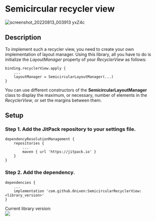 # Semicircular recycler view

![screenshot_20220813_003913 yxZ4c](https://user-images.githubusercontent.com/47987147/184454290-08099438-2033-4f21-9fba-ae5bfaab54fe.png)
<br>
## Description

To implement such a recycler view, you need to create your own implementation of layout manager. Using this library, all you have to do is initialize the *LayoutManager* property of your *RecyclerView* as follows:
```
binding.recyclerView.apply {
    ...
    layoutManager = SemicircularLayoutManager(...)
}
```
You can use different constructors of the **SemicircularLayoutManager** class to display the maximum, or necessary, number of elements in the *RecyclerView*, or set the margins between them.

## Setup

### Step 1. Add the JitPack repository to your settings file.

```
dependencyResolutionManagement {
    repositories {
        ...
        maven { url 'https://jitpack.io' }
    }
}
```
### Step 2. Add the dependency.
```
dependencies {
    ...
    implementation 'com.github.Onixen:SemicircularRecyclerView:<library_version>'
}
```
Current library version:<br>
[![](https://jitpack.io/v/Onixen/SemicircularRecyclerView.svg)](https://jitpack.io/#Onixen/SemicircularRecyclerView)


 

